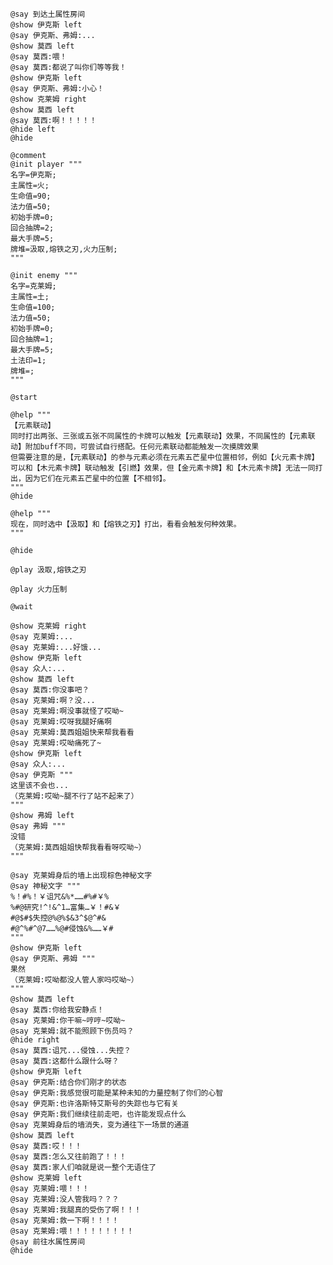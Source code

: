 ﻿```text
@say 到达土属性房间
@show 伊克斯 left
@say 伊克斯、弗姆:...
@show 莫西 left
@say 莫西:喂！
@say 莫西:都说了叫你们等等我！
@show 伊克斯 left
@say 伊克斯、弗姆:小心！
@show 克莱姆 right
@show 莫西 left
@say 莫西:啊！！！！！
@hide left
@hide

@comment
@init player """
名字=伊克斯;
主属性=火;
生命值=90;
法力值=50;
初始手牌=0;
回合抽牌=2;
最大手牌=5;
牌堆=汲取,熔铁之刃,火力压制;
"""

@init enemy """
名字=克莱姆;
主属性=土;
生命值=100;
法力值=50;
初始手牌=0;
回合抽牌=1;
最大手牌=5;
土法印=1;
牌堆=;
"""

@start

@help """
【元素联动】
同时打出两张、三张或五张不同属性的卡牌可以触发【元素联动】效果，不同属性的【元素联动】附加buff不同，可尝试自行搭配。任何元素联动都能触发一次摸牌效果
但需要注意的是，【元素联动】的参与元素必须在元素五芒星中位置相邻，例如【火元素卡牌】可以和【木元素卡牌】联动触发【引燃】效果，但【金元素卡牌】和【木元素卡牌】无法一同打出，因为它们在元素五芒星中的位置【不相邻】。
"""
@hide

@help """
现在，同时选中【汲取】和【熔铁之刃】打出，看看会触发何种效果。
"""

@hide

@play 汲取,熔铁之刃

@play 火力压制

@wait

@show 克莱姆 right
@say 克莱姆:...
@say 克莱姆:...好饿...
@show 伊克斯 left
@say 众人:...
@show 莫西 left
@say 莫西:你没事吧？
@say 克莱姆:啊？没...
@say 克莱姆:啊没事就怪了哎呦~
@say 克莱姆:哎呀我腿好痛啊
@say 克莱姆:莫西姐姐快来帮我看看
@say 克莱姆:哎呦痛死了~
@show 伊克斯 left
@say 众人:...
@say 伊克斯 """
这里该不会也...
（克莱姆:哎呦~腿不行了站不起来了）
"""
@show 弗姆 left
@say 弗姆 """
没错
（克莱姆:莫西姐姐快帮我看看呀哎呦~）
"""

@say 克莱姆身后的墙上出现棕色神秘文字
@say 神秘文字 """
%！#%！￥诅咒&%*……#%#￥%
%#@研究!^!&^1…富集…￥！#&￥
#@$#$失控@%@%$&3^$@^#&
#@^%#^@7……%@#侵蚀&%……￥#
"""
@show 伊克斯 left
@say 伊克斯、弗姆 """
果然
（克莱姆:哎呦都没人管人家吗哎呦~）
"""
@show 莫西 left
@say 莫西:你给我安静点！
@say 克莱姆:你干嘛~哼哼~哎呦~
@say 克莱姆:就不能照顾下伤员吗？
@hide right
@say 莫西:诅咒...侵蚀...失控？
@say 莫西:这都什么跟什么呀？
@show 伊克斯 left
@say 伊克斯:结合你们刚才的状态
@say 伊克斯:我感觉很可能是某种未知的力量控制了你们的心智
@say 伊克斯:也许洛斯特艾斯号的失踪也与它有关
@say 伊克斯:我们继续往前走吧，也许能发现点什么
@say 克莱姆身后的墙消失，变为通往下一场景的通道
@show 莫西 left
@say 莫西:哎！！！
@say 莫西:怎么又往前跑了！！！
@say 莫西:家人们咱就是说一整个无语住了
@show 克莱姆 left
@say 克莱姆:喂！！！
@say 克莱姆:没人管我吗？？？
@say 克莱姆:我腿真的受伤了啊！！！
@say 克莱姆:救一下啊！！！！
@say 克莱姆:喂！！！！！！！！！
@say 前往水属性房间
@hide
```
